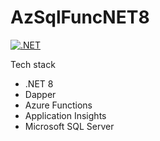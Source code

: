 # AzSqlFuncNET8

[![.NET](https://github.com/dheerajbhavsar/AzSqlFuncNET8/actions/workflows/dotnet.yml/badge.svg?branch=master)](https://github.com/dheerajbhavsar/AzSqlFuncNET8/actions/workflows/dotnet.yml)

Tech stack
- .NET 8
- Dapper
- Azure Functions
- Application Insights
- Microsoft SQL Server
